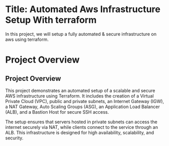# Title: Automated Aws Infrastructure Setup With terraform
In this project, we will setup a fully automated & secure infrastructure on aws using terraform.

# Project Overview
## Project Overview

This project demonstrates an automated setup of a scalable and secure AWS infrastructure using Terraform. It includes the creation of a Virtual Private Cloud (VPC), public and private subnets, an Internet Gateway (IGW), a NAT Gateway, Auto Scaling Groups (ASG), an Application Load Balancer (ALB), and a Bastion Host for secure SSH access.

The setup ensures that servers hosted in private subnets can access the internet securely via NAT, while clients connect to the service through an ALB. This infrastructure is designed for high availability, scalability, and security.

